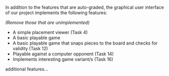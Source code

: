 In addition to the features that are auto-graded, the graphical user interface
of our project implements the following features:

*(Remove those that are unimplemented)*

 - A simple placement viewer (Task 4)
 - A basic playable game
 - A basic playable game that snaps pieces to the board and checks for validity (Task 12)
 - Playable against a computer opponent (Task 14)
 - Implements interesting game variant/s (Task 16)

additional features...
